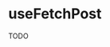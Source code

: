 useFetchPost
=========================================================================================

TODO
